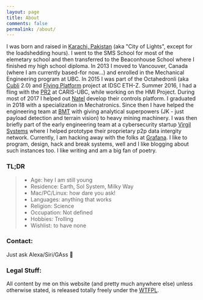 ```yaml
---
layout: page
title: About
comments: false
permalink: /about/
---
```


I was born and raised in <a href="https://en.wikipedia.org/wiki/Karachi" target="_blank">Karachi, Pakistan</a> (aka "City of Lights", except for the loadshedding hours). I went to the SMS School for most of the elemetary school and then transferred to the Beaconhouse School where I finished my high school diploma. In 2013 I moved to Vancouver, Canada (where I am currently based-for now...) and enrolled in the Mechanical Engineering program at UBC. In 2015 I was part of the Octahedronli (aka <a href="https://youtu.be/n_6p-1J551Y" target="_blank">Cubli</a> 2.0) and <a href="https://www.youtube.com/watch?v=NYY9q-vs4Nw" target="_blank">Flying Platform</a> project at IDSC ETH-Z. Summer 2016, I had a fling with the <a href="https://robots.ieee.org/robots/pr2/" target="_blank">PR2</a> at CARIS-UBC, while working on the HMI Project. During most of 2017 I helped out <a href="https://www.natelenergy.com/" target="_blank">Natel</a> develop their controls platform. I graduated in 2018 with a specialization in Mechatronics. Since then I have helped the engineering team at <a href="https://www.bmt.org/" target="_blank">BMT</a> with giving analytical superpowers (JK - just payload detection and terrain vision) to heavy mining machinery. I was then briefly part of the early engineering team at a cybersecurity startup <a href="https://www.virgilsystems.com/" target="_blank">Virgil Systems</a> where I helped prototype their proprietary p2p data intergity network. Currently, I am hacking away with the folks at <a href="https://grafana.com/" target="_blank">Grafana</a>. I like to program, design, hack and break systems, well and I like blogging about such instances too. I like writing and am a big fan of poetry.  

### TL;DR

> * Age: hey I am still young
> * Residence: Earth, Sol System, Milky Way
> * Mac/PC/Linux: how dare you ask!
> * Languages: anything that works
> * Religion: Science
> * Occupation: Not defined 
> * Hobbies: Trolling
> * Wishlist: to have none

### Contact:

Just ask Alexa/Siri/GAss :speech_balloon:

### Legal Stuff:

All content by me on this website (and pretty much anywhere else) unless otherwise stated, is released totally freely under the <a href="http://www.wtfpl.net/" target="_blank">WTFPL</a>.  
